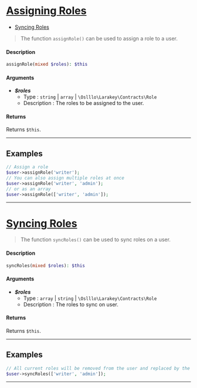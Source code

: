 # <u>Assigning Roles</u>

* [Syncing Roles](basic-usage/using-roles/syncing-roles.md)

 > The function `assignRole()` can be used to assign a role to a user.
#### Description
```php
assignRole(mixed $roles): $this
```
#### Arguments
- ***$roles***
    - Type : `string` | `array` | `\Oslllo\Larakey\Contracts\Role`
    - Description : The roles to be assigned to the user.


#### Returns
Returns `$this`.

---

## Examples
```php
// Assign a role
$user->assignRole('writer');
// You can also assign multiple roles at once
$user->assignRole('writer', 'admin');
// or as an array
$user->assignRole(['writer', 'admin']);
```

---

# <u>Syncing Roles</u>
 > The function `syncRoles()` can be used to sync roles on a user.
#### Description
```php
syncRoles(mixed $roles): $this
```
#### Arguments

- ***$roles***
    - Type : `array` | `string` | `\Oslllo\Larakey\Contracts\Role`
    - Description : The roles to sync on user.

#### Returns
Returns `$this`.

---

## Examples
```php
// All current roles will be removed from the user and replaced by the array given
$user->syncRoles(['writer', 'admin']);
```

---
